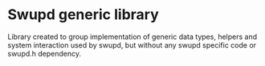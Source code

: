 Swupd generic library
=====================

Library created to group implementation of generic data types, helpers and
system interaction used by swupd, but without any swupd specific code or
swupd.h dependency.

